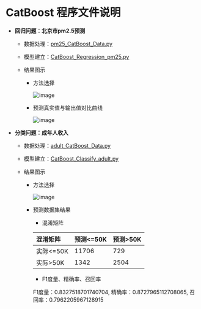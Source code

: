 # CatBoost 程序文件说明

  + **回归问题：北京市pm2.5预测**
  
     + 数据处理：[pm25_CatBoost_Data.py](https://github.com/Anfany/Machine-Learning-for-Beginner-by-Python3/blob/master/Boosting/CatBoost/pm25_CatBoost_Data.py)
     
     + 模型建立：[CatBoost_Regression_pm25.py](https://github.com/Anfany/Machine-Learning-for-Beginner-by-Python3/blob/master/Boosting/CatBoost/CatBoost_Regression_pm25.py)
     
     + 结果图示
     
         * 方法选择
       
           ![image](https://github.com/Anfany/Machine-Learning-for-Beginner-by-Python3/blob/master/Boosting/CatBoost/CatBoost_pm25.png) 
  
        * 预测真实值与输出值对比曲线 
     
           ![image](https://github.com/Anfany/Machine-Learning-for-Beginner-by-Python3/blob/master/Boosting/CatBoost/CatBoost_duibi.jpeg)
         
 
  
  + **分类问题：成年人收入**
    
     + 数据处理：[adult_CatBoost_Data.py](https://github.com/Anfany/Machine-Learning-for-Beginner-by-Python3/blob/master/Boosting/CatBoost/adult_CatBoost_Data.py)
     
     + 模型建立：[CatBoost_Classify_adult.py](https://github.com/Anfany/Machine-Learning-for-Beginner-by-Python3/blob/master/Boosting/CatBoost/CatBoost_Classify_adult.py)
     
     + 结果图示
     
         * 方法选择
       
           ![image](https://github.com/Anfany/Machine-Learning-for-Beginner-by-Python3/blob/master/Boosting/CatBoost/CatBoost_adult.jpg) 
  
        * 预测数据集结果
        
           * 混淆矩阵
   
           |  混淆矩阵 | 预测<=50K | 预测>50K |
           |:-------|:-------|:-------|
           | 实际<=50K |   11706 |   729    |
           |  实际>50K |    1342 |   2504  |

           
           * F1度量、精确率、召回率
           
           F1度量：0.8327518701740704, 精确率：0.8727965112708065, 召回率：0.7962205967128915
